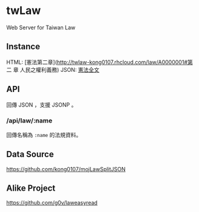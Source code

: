 # twLaw
Web Server for Taiwan Law

## Instance
HTML: [憲法第二章](http://twlaw-kong0107.rhcloud.com/law/A0000001#第 二 章 人民之權利義務)
JSON: [憲法全文](http://twlaw-kong0107.rhcloud.com/api/law/A0000001)

## API
回傳 JSON ，支援 JSONP 。

### /api/law/:name
回傳名稱為 `:name` 的法規資料。

## Data Source
https://github.com/kong0107/mojLawSplitJSON

## Alike Project
https://github.com/g0v/laweasyread
